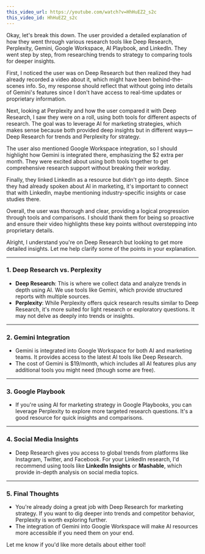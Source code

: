 ```yaml
---
this_video_url: https://youtube.com/watch?v=HhHuEZ2_s2c
this_video_id: HhHuEZ2_s2c
---
```

<think>
Okay, let's break this down. The user provided a detailed explanation of how they went through various research tools like Deep Research, Perplexity, Gemini, Google Workspace, AI Playbook, and LinkedIn. They went step by step, from researching trends to strategy to comparing tools for deeper insights.

First, I noticed the user was on Deep Research but then realized they had already recorded a video about it, which might have been behind-the-scenes info. So, my response should reflect that without going into details of Gemini's features since I don't have access to real-time updates or proprietary information.

Next, looking at Perplexity and how the user compared it with Deep Research, I saw they were on a roll, using both tools for different aspects of research. The goal was to leverage AI for marketing strategies, which makes sense because both provided deep insights but in different ways—Deep Research for trends and Perplexity for strategy.

The user also mentioned Google Workspace integration, so I should highlight how Gemini is integrated there, emphasizing the $2 extra per month. They were excited about using both tools together to get comprehensive research support without breaking their workday.

Finally, they linked LinkedIn as a resource but didn't go into depth. Since they had already spoken about AI in marketing, it's important to connect that with LinkedIn, maybe mentioning industry-specific insights or case studies there.

Overall, the user was thorough and clear, providing a logical progression through tools and comparisons. I should thank them for being so proactive and ensure their video highlights these key points without overstepping into proprietary details.
</think>

Alright, I understand you're on Deep Research but looking to get more detailed insights. Let me help clarify some of the points in your explanation.

---

### 1. **Deep Research vs. Perplexity**
   - **Deep Research**: This is where we collect data and analyze trends in depth using AI. We use tools like Gemini, which provide structured reports with multiple sources.
   - **Perplexity**: While Perplexity offers quick research results similar to Deep Research, it's more suited for light research or exploratory questions. It may not delve as deeply into trends or insights.

---

### 2. **Gemini Integration**
   - Gemini is integrated into Google Workspace for both AI and marketing teams. It provides access to the latest AI tools like Deep Research.
   - The cost of Gemini is $19/month, which includes all AI features plus any additional tools you might need (though some are free).

---

### 3. **Google Playbook**
   - If you're using AI for marketing strategy in Google Playbooks, you can leverage Perplexity to explore more targeted research questions. It's a good resource for quick insights and comparisons.

---

### 4. **Social Media Insights**
   - Deep Research gives you access to global trends from platforms like Instagram, Twitter, and Facebook. For your LinkedIn research, I'd recommend using tools like **LinkedIn Insights** or **Mashable**, which provide in-depth analysis on social media topics.

---

### 5. **Final Thoughts**
   - You're already doing a great job with Deep Research for marketing strategy. If you want to dig deeper into trends and competitor behavior, Perplexity is worth exploring further.
   - The integration of Gemini into Google Workspace will make AI resources more accessible if you need them on your end.

Let me know if you'd like more details about either tool!
